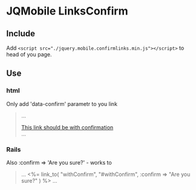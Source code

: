 # JQMobile LinksConfirm
## Include
Add `<script src="./jquery.mobile.confirmlinks.min.js"></script>` to head of you page.
## Use
### html
Only add 'data-confirm' parametr to you link
>    ...
>      <div>
>        <a href="#withConfirm" data-confirm="Are you sure?" data-rel="dialog" data-transition="pop" data-role="button" data-icon="ok">This link should be with confirmation</a>
>      </div>
>    ...
### Rails
Also :confirm => 'Are you sure?' - works to
>    ...
>      <%= link_to( "withConfirm", "#withConfirm", :confirm => "Are you sure?" ) %>
>    ...

